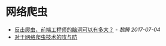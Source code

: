 # 网络爬虫

- [反击爬虫，前端工程师的脑洞可以有多大？](https://imweb.io/topic/595b7161d6ca6b4f0ac71f05) _- 黎腾 2017-07-04_
- [对于网络爬虫技术的攻与防](https://www.zhuyingda.com/blog/article.html?id=17&origin=zaoduke)
